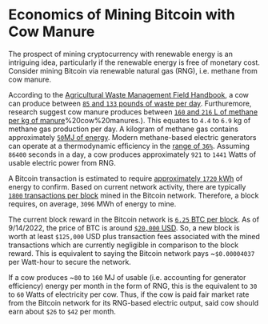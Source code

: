 # Economics of Mining Bitcoin with Cow Manure

The prospect of mining cryptocurrency with renewable energy is an intriguing  idea, particularly if the renewable energy is free of monetary cost. 
Consider mining Bitcoin via renewable natural gas (RNG), i.e. methane from cow manure. 

According to the [Agricultural Waste Management Field Handbook](https://directives.sc.egov.usda.gov/viewerFS.aspx?hid=21430), a cow can produce between
[`85` and `133` pounds of waste per day](https://directives.sc.egov.usda.gov/OpenNonWebContent.aspx?content=31475.wba). Furthuremore, research suggest cow manure 
produces between [`160` and `216` L of methane per kg of manure](https://www.researchgate.net/publication/324976649_Biogas_Production_from_Different_Types_of_Cow_Manure#:~:text=The%20methane%20yield%20was%20found,%2Fkg%20VS)%20cow%20manures.). This equates to `4.4` to `6.9` kg of methane gas production per day. A kilogram of methane gas contains approximately
[`50`MJ of energy](https://world-nuclear.org/information-library/facts-and-figures/heat-values-of-various-fuels.aspx). Modern methane-based electric generators
can operate at a thermodynamic  efficiency in the [range of `36%`](https://www.yanmar.com/global/about/technology/technical_review/2016/0727_1.html#:~:text=The%20BP%2DG%20power%20generation,23.3MJ%2FNm3). Assuming `86400` seconds in a day, a cow produces approximately `921` to `1441` Watts of usable
electric power from RNG. 

A Bitcoin transaction is estimated to require [approximately `1720` kWh](https://www.coindesk.com/business/2021/08/18/how-much-energy-does-bitcoin-use/) of energy to confirm. Based on current network activity, there are typically [`1800` transactions per block](https://www.blockchain.com/charts/n-transactions-per-block) mined in the Bitcoin network.  Therefore, a block requires, on average, `3096` MWh of energy to mine. 

The current block reward in the Bitcoin network is [`6.25` BTC per block](https://www.investopedia.com/bitcoin-halving-4843769#:~:text=As%20of%202022%2C%20Bitcoin%20miners,the%20block%20reward%20approaches%20zero.). As of 9/14/2022, the price of BTC is around
[`$20,000` USD](https://www.coindesk.com/price/bitcoin/). So, a new block is worth at least `$125,000` USD plus transaction fees associated with the 
mined transactions which are currently negligible in comparison to the block reward. This is equivalent to saying the Bitcoin network
pays ~`$0.00004037` per Watt-hour to secure the network. 

If a cow produces ~`80` to `160` MJ of usable (i.e. accounting for generator efficiency) energy per month in the form of RNG, this is the equivalent to `30` to `60` Watts of electricity per cow. Thus, if the cow is paid fair market rate from the Bitcoin network for its RNG-based electric output, said cow should earn about `$26` to
`$42` per month. 